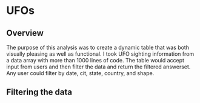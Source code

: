 # UFOs

## Overview

The purpose of this analysis was to create a dynamic table that was both visually pleasing as well as functional. I took UFO sighting information from a data array with more than 1000 lines of code. The table would accept input from users and then filter the data and return the filtered answerset. Any user could filter by date, cit, state, country, and shape. 

## Filtering the data


